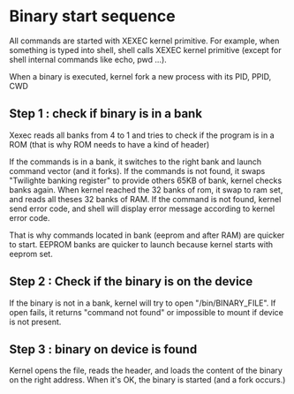 # Binary start sequence

All commands are started with XEXEC kernel primitive. For example, when something is typed into shell, shell calls XEXEC kernel primitive (except for shell internal commands like echo, pwd ...).

When a binary is executed, kernel fork a new process with its PID, PPID, CWD

## Step 1 : check if binary is in a bank

Xexec reads all banks from 4 to 1 and tries to check if the program is in a ROM (that is why ROM needs to have a kind of header)

If the commands is in a bank, it switches to the right bank and launch command vector (and it forks). If the commands is not found, it swaps "Twilighte banking register" to provide others 65KB of bank, kernel checks banks again. When kernel reached the 32 banks of rom, it swap to ram set, and reads all theses 32 banks of RAM. If the command is not found, kernel send error code, and shell will display error message according to kernel error code.

That is why commands located in bank (eeprom and after RAM) are quicker to start. EEPROM banks are quicker to launch because kernel starts with eeprom set.

## Step 2 : Check if the binary is on the device

If the binary is not in a bank, kernel will try to open "/bin/BINARY_FILE". If open fails, it returns "command not found" or impossible to mount if device is not present.

## Step 3 : binary on device is found

Kernel opens the file, reads the header, and loads the content of the binary on the right address. When it's OK, the binary is started (and a fork occurs.)
